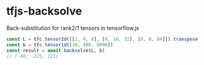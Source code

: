 # tfjs-backsolve
Back-substitution for rank2/1 tensors in tensorflow.js

```js
const L = tfc.tensor2d([[2, 4, 8], [0, 16, 32], [0, 0, 64]]).transpose()
const b = tfc.tensor1d([20, 400, 8000])
const result = await backsolve(L, b)
// [-40, -225, 125]
```
